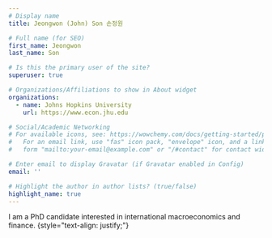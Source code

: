 ```yaml
---
# Display name
title: Jeongwon (John) Son 손정원

# Full name (for SEO)
first_name: Jeongwon
last_name: Son

# Is this the primary user of the site?
superuser: true

# Organizations/Affiliations to show in About widget
organizations:
  - name: Johns Hopkins University
    url: https://www.econ.jhu.edu

# Social/Academic Networking
# For available icons, see: https://wowchemy.com/docs/getting-started/page-builder/#icons
#   For an email link, use "fas" icon pack, "envelope" icon, and a link in the
#   form "mailto:your-email@example.com" or "/#contact" for contact widget.

# Enter email to display Gravatar (if Gravatar enabled in Config)
email: ''

# Highlight the author in author lists? (true/false)
highlight_name: true
---
```


I am a PhD candidate interested in international macroeconomics and finance.
{style="text-align: justify;"}